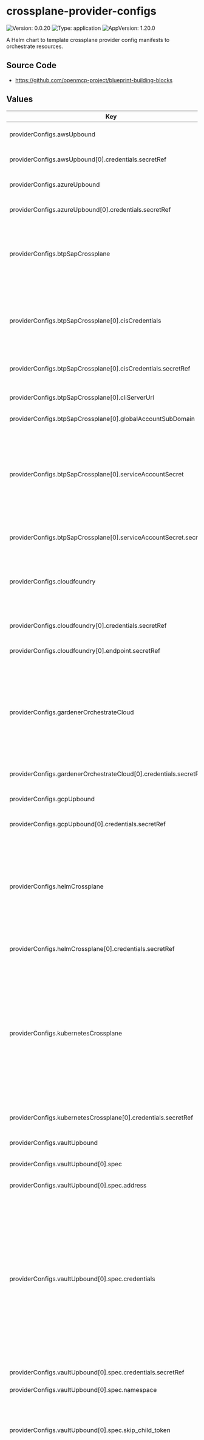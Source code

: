 

# crossplane-provider-configs

![Version: 0.0.20](https://img.shields.io/badge/Version-0.0.20-informational?style=flat-square) ![Type: application](https://img.shields.io/badge/Type-application-informational?style=flat-square) ![AppVersion: 1.20.0](https://img.shields.io/badge/AppVersion-1.20.0-informational?style=flat-square)

A Helm chart to template crossplane provider config manifests to orchestrate resources.

## Source Code

* <https://github.com/openmcp-project/blueprint-building-blocks>

## Values

| Key | Type | Default | Description |
|-----|------|---------|-------------|
| providerConfigs.awsUpbound | list | [] | creates k8s manifest [`kind: ProviderConfig`](https://marketplace.upbound.io/providers/upbound/provider-family-aws/v1.15.0/resources/aws.upbound.io/ProviderConfig/v1beta1) of `aws.upbound.io/v1beta1`. Additional information see [AWS Quickstart](https://docs.crossplane.io/latest/getting-started/provider-aws/#create-a-providerconfig). |
| providerConfigs.awsUpbound[0].credentials.secretRef | object | [] | A SecretRef is a reference to a secret key that contains the credentials that must be used to connect to the provider. |
| providerConfigs.azureUpbound | list | [] | creates k8s manifest [`kind: ProviderConfig`](https://marketplace.upbound.io/providers/upbound/provider-family-azure/v1.7.0/resources/azure.upbound.io/ProviderConfig/v1beta1) of `azure.upbound.io/v1beta1`. Additional information see [Azure Quickstart](https://docs.crossplane.io/latest/getting-started/provider-azure/). |
| providerConfigs.azureUpbound[0].credentials.secretRef | object | [] | A SecretRef is a reference to a secret key that contains the credentials that must be used to connect to the provider. |
| providerConfigs.btpSapCrossplane | list | [] | creates k8s manifest `kind: ProviderConfig` of `apiVersion: btp.sap.crossplane.io` This `ProviderConfig` typically points to k8s secret in which the json credentials of a BTP's [Cloud Management Service](https://pages.github.tools.sap/cloud-orchestration/docs/sap-services/btp-services/account-managment/provider#setup-btp-cloud-management-service) Binding is in order to manage [BTP Cloud Resources](https://pages.github.tools.sap/cloud-orchestration/docs/sap-services/btp-services/account-managment/provider#configure-providerconfig) such as [BTP Sub-Accounts](https://pages.github.tools.sap/cloud-orchestration/docs/sap-services/btp-services/account-managment/accounts), [Entitlements](https://pages.github.tools.sap/cloud-orchestration/docs/sap-services/btp-services/account-managment/entitlements), ect... |
| providerConfigs.btpSapCrossplane[0].cisCredentials | object | [] | Secret which contains credentials required to authenticate to this provider.  Reference to a secret containing the CIS Accounts service credentials. The Cloud Management (CIS) instance must be of plan central.  The Service Binding should be created with the following parameters `{"grantType": "clientCredentials"}`  See [Setup](https://pages.github.tools.sap/cloud-orchestration/docs/sap-services/btp-services/account-managment/provider) and [CRD browser](https://pages.github.tools.sap/cloud-orchestration/browser/Providers/provider-btp/btp.sap.crossplane.io/providerconfig/v1alpha1?view=docs) for more details. |
| providerConfigs.btpSapCrossplane[0].cisCredentials.secretRef | object | [] | A SecretRef is a reference to a secret key that contains the credentials that must be used to connect to the provider. |
| providerConfigs.btpSapCrossplane[0].cliServerUrl | string | `""` | contains BTP CLI server url. E.g. https://cli.btp.cloud.sap or canary: https://canary.cli.btp.int.sap/ . More landscapes see [here](https://wiki.one.int.sap/wiki/pages/viewpage.action?spaceKey=CPCLI&title=Landscapes) |
| providerConfigs.btpSapCrossplane[0].globalAccountSubDomain | string | `""` | contains the [Global Account Subdomain](https://pages.github.tools.sap/cloud-orchestration/browser/Providers/provider-btp-account/account.btp.orchestrate.cloud.sap/providerconfig/v1alpha1?path=spec-globalAccount). |
| providerConfigs.btpSapCrossplane[0].serviceAccountSecret | object | [] | A user available in BTP. The Credentials in the ServiceAccountSecret are relevant for two reasons (1) On environment creation (Kyma & CloudFoundry) the APIs require a users email address (2) For updating the managers of a CloudFoundry Environment it is required to have a user and a password The structure is pretty basic, a json object with email, username and password. Username & Password must not be filled if there is no need for CloudFoundry Environments. Example: { "email": "<EMAIL>", "username": "PUserID", "password": "--" } |
| providerConfigs.btpSapCrossplane[0].serviceAccountSecret.secretRef | object | [] | A SecretRef is a reference to a secret key that contains the credentials that must be used to connect to the provider. |
| providerConfigs.cloudfoundry | list | [] | creates k8s manifest `kind: ProviderConfig` of `apiVersion: cloudfoundry.crossplane.io/v1beta1` This `ProviderConfig` typically points to k8s secret in which the credentials required for the BTP Cloud Foundry provider to communicate with the Cloud Foundry Environment on BTP. |
| providerConfigs.cloudfoundry[0].credentials.secretRef | object | [] | A SecretRef is a reference to a secret key that contains the credentials that must be used to connect to the provider. |
| providerConfigs.cloudfoundry[0].endpoint.secretRef | object | [] | A SecretRef is a reference to a secret key that contains the credentials that must be used to connect to the provider. |
| providerConfigs.gardenerOrchestrateCloud | list | [] | creates k8s manifest `kind: ProviderConfig` of `apiVersion: gardener.orchestrate.cloud.sap/v1alpha1` This `ProviderConfig` typically points to k8s secret in which a `kubeconfig` of SAP Garden k8s Service Account is located in order to create a SAP Gardener Shoot Cluster Admin Kubeconfig Request `kind: AdminKubeconfigRequest` of `apiVersion: gardener.orchestrate.cloud.sap/v1alpha1` on SAP Garden cluster to pull  `kubeconfig` of a SAP Gardener Shoot Clusters into your OpenMCP cluster as a k8s secret. |
| providerConfigs.gardenerOrchestrateCloud[0].credentials.secretRef | object | [] | A SecretRef is a reference to a secret key that contains the credentials that must be used to connect to the provider. |
| providerConfigs.gcpUpbound | list | [] | creates k8s manifest [`kind: ProviderConfig`](https://marketplace.upbound.io/providers/crossplane-contrib/provider-gcp/v0.22.0/resources/gcp.crossplane.io/ProviderConfig/v1beta1) of `gcp.upbound.io/v1beta1`. Additional information see [GCP Quickstart](https://docs.crossplane.io/latest/getting-started/provider-gcp/#create-a-providerconfig). |
| providerConfigs.gcpUpbound[0].credentials.secretRef | object | [] | A SecretRef is a reference to a secret key that contains the credentials that must be used to connect to the provider. |
| providerConfigs.helmCrossplane | list | [] | creates k8s manifest `kind: ProviderConfig` of `apiVersion: helm.crossplane.io/v1beta1` This `ProviderConfig` typically points to k8s secret in which a `kubeconfig` of K8s Service Account or SAP Gardener Shoot Cluster Admin Kubeconfig Request `kind: AdminKubeconfigRequest` of `apiVersion: gardener.orchestrate.cloud.sap/v1alpha1` is stored. The `ProviderConfig` is required to manage `Helm Charts` installations on a k8s cluster such as [`kind: ProviderConfig`](../crossplane-provider-helm/templates/helm-release.yaml) of `apiVersion: helm.crossplane.io/v1beta1` . |
| providerConfigs.helmCrossplane[0].credentials.secretRef | object | [] | A SecretRef is a reference to a secret key that contains the credentials that must be used to connect to the provider. |
| providerConfigs.kubernetesCrossplane | list | [] | creates k8s manifest `kind: ProviderConfig` of `apiVersion: kubernetes.crossplane.io/v1alpha1` This `ProviderConfig` typically points to k8s secret in which a `kubeconfig` of K8s Service Account or SAP Gardener Shoot Cluster Admin Kubeconfig Request `kind: AdminKubeconfigRequest` of `apiVersion: gardener.orchestrate.cloud.sap/v1alpha1` is stored. The `ProviderConfig` is required to orchestrate SAP Gardener Shoot Clusters such as [`kind: Shoot`](../crossplane-gardener-shoot-clusters/templates/garden-manifests/gardener-shoot-cluster.yaml) of `apiVersion: core.gardener.cloud/v1beta1` or manage plain k8s `manifests` (e.g. ConfigMap...) on a k8s cluster (e.g. SAP Gardern Shoot Cluster) [`kind: Object`](../crossplane-provider-kubernetes/templates/kubernetes.yaml) of `apiVersion: kubernetes.crossplane.io/v1alpha1` directly. See Cloud Orchestrator [SAP Gardener Setup](https://pages.github.tools.sap/cloud-orchestration/docs/sap-services/gardener/provider#gardener-providerconfig). |
| providerConfigs.kubernetesCrossplane[0].credentials.secretRef | object | [] | A SecretRef is a reference to a secret key that contains the credentials that must be used to connect to the provider. |
| providerConfigs.vaultUpbound | list | [] | creates k8s manifest [`kind: ProviderConfig`](https://marketplace.upbound.io/providers/upbound/provider-vault/v1.0.0/resources/vault.upbound.io/ProviderConfig/v1beta1) of `vault.upbound.io/v1beta1`. Additional information see [GCP Quickstart](https://docs.crossplane.io/latest/getting-started/provider-gcp/#create-a-providerconfig). |
| providerConfigs.vaultUpbound[0].spec | object | [] | A [ProviderConfigSpec]((https://marketplace.upbound.io/providers/upbound/provider-vault/v1.0.0/resources/vault.upbound.io/ProviderConfig/v1beta1)) defines the desired state of a ProviderConfig. |
| providerConfigs.vaultUpbound[0].spec.address | string | `""` | Required origin URL of the Vault server. This is a URL with a scheme, a hostname and a port but with no path. |
| providerConfigs.vaultUpbound[0].spec.credentials | object | [] | Credentials required to authenticate to this provider. There are many options to authenticate. They include - token - (Optional) Vault token that will be used by Terraform to authenticate. May be set via the VAULT_TOKEN environment variable. If none is otherwise supplied, Terraform will attempt to read it from ~/.vault-token (where the vault command stores its current token). Terraform will issue itself a new token that is a child of the one given, with a short TTL to limit the exposure of any requested secrets, unless skip_child_token is set to true (see below). Note that the given token must have the update capability on the auth/token/create path in Vault in order to create child tokens. A token is required for the provider. A token can explicitly set via token argument, alternatively a token can be dynamically set via an auth_login* block. |
| providerConfigs.vaultUpbound[0].spec.credentials.secretRef | object | [] | A SecretRef is a reference to a secret key that contains the credentials that must be used to connect to the provider. |
| providerConfigs.vaultUpbound[0].spec.namespace | string | `"ns1"` | Set the namespace to use. |
| providerConfigs.vaultUpbound[0].spec.skip_child_token | string | `nil` | Set this to true to disable creation of an intermediate ephemeral Vault token for Terraform to use. Enabling this is strongly discouraged since it increases the potential for a renewable Vault token being exposed in clear text. Only change this setting when the provided token cannot be permitted to create child tokens and there is no risk of exposure from the output of Terraform. |
| secrets[0].data | list | [] | *(optional)* [data](https://kubernetes.io/docs/reference/kubernetes-api/config-and-storage-resources/secret-v1/) *(map[string][]byte)* Data contains the secret data. Each key must consist of alphanumeric characters, '-', '_' or '.'. The serialized form of the secret data is a base64 encoded string, representing the arbitrary (possibly non-string) data value here. Described in https://tools.ietf.org/html/rfc4648#section-4 |
| secrets[0].name | string | `""` | defines k8s `metadata.name` value of `kind: Secret` |
| secrets[0].namespace | string | `"ns1"` | *(optional)* defines k8s [`metadata.namespace`](https://kubernetes.io/docs/reference/kubernetes-api/common-definitions/object-meta/#ObjectMeta) value of `kind: Secret` |
| secrets[0].stringData | list | [] | *(optional)* [stringData](https://kubernetes.io/docs/reference/kubernetes-api/config-and-storage-resources/secret-v1/) *(map[string]string)* allows specifying non-binary secret data in string form. It is provided as a write-only input field for convenience. All keys and values are merged into the data field on write, overwriting any existing values. The stringData field is never output when reading from the API. |

----------------------------------------------
Autogenerated from chart metadata using [helm-docs v1.14.2](https://github.com/norwoodj/helm-docs/releases/v1.14.2)